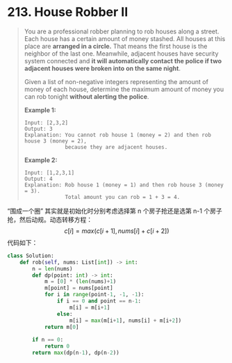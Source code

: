 # 213. House Robber II

> You are a professional robber planning to rob houses along a street. Each house has a certain amount of money stashed. All houses at this place are **arranged in a circle.** That means the first house is the neighbor of the last one. Meanwhile, adjacent houses have security system connected and **it will automatically contact the police if two adjacent houses were broken into on the same night**.
>
> Given a list of non-negative integers representing the amount of money of each house, determine the maximum amount of money you can rob tonight **without alerting the police**.
>
> **Example 1:**
>
> ```
> Input: [2,3,2]
> Output: 3
> Explanation: You cannot rob house 1 (money = 2) and then rob house 3 (money = 2),
>              because they are adjacent houses.
> ```
>
> **Example 2:**
>
> ```
> Input: [1,2,3,1]
> Output: 4
> Explanation: Rob house 1 (money = 1) and then rob house 3 (money = 3).
>              Total amount you can rob = 1 + 3 = 4.
> ```

“围成一个圈” 其实就是初始化时分别考虑选择第 n 个房子抢还是选第 n-1 个房子抢，然后动规。动态转移方程： 
$$
c[i]=max(c[i+1], nums[i]+c[i+2])
$$
代码如下：

```python
class Solution:
    def rob(self, nums: List[int]) -> int:
        n = len(nums)
        def dp(point: int) -> int:
            m = [0] * (len(nums)+1)
            m[point] = nums[point]
            for i in range(point-1, -1, -1):
                if i == 0 and point == n-1:
                    m[i] = m[i+1]
                else:
                    m[i] = max(m[i+1], nums[i] + m[i+2])
            return m[0]
        
        if n == 0:
            return 0
        return max(dp(n-1), dp(n-2))
```



